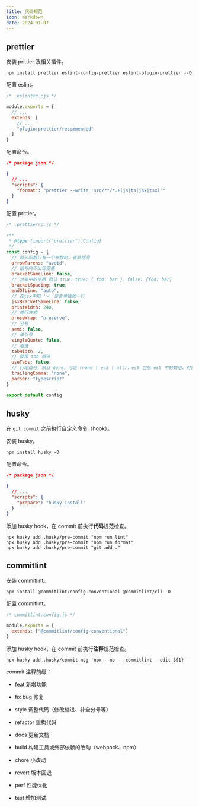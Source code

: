 ```yaml
---
title: 代码规范
icon: markdown
date: 2024-01-07
---
```


## prettier

安装 prittier 及相关插件。

```shell
npm install prettier eslint-config-prettier eslint-plugin-prettier --D
```

配置 eslint。

```js
/* .eslintrc.cjs */

module.exports = {
  // ...
  extends: [
    // ...
    "plugin:prettier/recommended"
  ]
}
```

配置命令。

```json
/* package.json */

{
  // ...
  "scripts": {
    "format": "prettier --write 'src/**/*.+(js|ts|jsx|tsx)'"
  }
}
```

配置 prittier。

```js
/* .prettierrc.js */

/**
 * @type {import("prettier").Config}
 */
const config = {
  // 箭头函数只有一个参数时，省略括号
  arrowParens: "avoid",
  // 括号内不出现空格
  bracketSameLine: false,
  // 对象中的空格 默认 true，true: { foo: bar }，false: {foo: bar}
  bracketSpacing: true,
  endOfLine: "auto",
  // 在jsx中把 '>' 是否单独放一行
  jsxBracketSameLine: false,
  printWidth: 240,
  // 换行方式
  proseWrap: "preserve",
  // 分号
  semi: false,
  // 单引号
  singleQuote: false,
  // 缩进
  tabWidth: 2,
  // 使用 tab 缩进
  useTabs: false,
  // 行尾逗号，默认 none，可选 (none | es5 | all)，es5 包括 es5 中的数组、对象，all 包括函数对象
  trailingComma: "none",
  parser: "typescript"
}

export default config
```

## husky

在 `git commit` 之前执行自定义命令（hook）。

安装 husky。

```shell
npm install husky -D
```

配置命令。

```json
/* package.json */

{
  // ...
  "scripts": {
    "prepare": "husky install"
  }
}
```

添加 husky hook，在 commit 前执行**代码**规范检查。

```shell
npx husky add .husky/pre-commit "npm run lint"
npx husky add .husky/pre-commit "npm run format"
npx husky add .husky/pre-commit "git add ."
```

## commitlint

安装 commitlint。

```shell
npm install @commitlint/config-conventional @commitlint/cli -D
```

配置 commitlint。

```js
/* commitlint.config.js */

module.exports = {
  extends: ["@commitlint/config-conventional"]
}
```

添加 husky hook，在 commit 前执行**注释**规范检查。

```shell
npx husky add .husky/commit-msg 'npx --no -- commitlint --edit ${1}'
```

commit 注释前缀：

- feat      新增功能

- fix       bug 修复

- style     调整代码（修改缩进、补全分号等）

- refactor  重构代码

- docs      更新文档

- build     构建工具或外部依赖的改动（webpack、npm）

- chore     小改动

- revert    版本回退

- perf      性能优化

- test      增加测试

